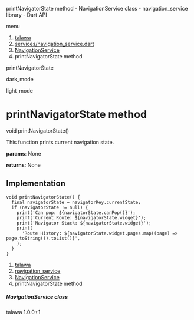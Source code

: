 




printNavigatorState method - NavigationService class - navigation\_service library - Dart API







menu

1. [talawa](../../index.html)
2. [services/navigation\_service.dart](../../services_navigation_service/services_navigation_service-library.html)
3. [NavigationService](../../services_navigation_service/NavigationService-class.html)
4. printNavigatorState method

printNavigatorState


dark\_mode

light\_mode




# printNavigatorState method


void
printNavigatorState()

This function prints current navigation state.

**params**:
None

**returns**:
None


## Implementation

```
void printNavigatorState() {
  final navigatorState = navigatorKey.currentState;
  if (navigatorState != null) {
    print('Can pop: ${navigatorState.canPop()}');
    print('Current Route: ${navigatorState.widget}');
    print('Navigator Stack: ${navigatorState.widget}');
    print(
      'Route History: ${navigatorState.widget.pages.map((page) => page.toString()).toList()}',
    );
  }
}
```

 


1. [talawa](../../index.html)
2. [navigation\_service](../../services_navigation_service/services_navigation_service-library.html)
3. [NavigationService](../../services_navigation_service/NavigationService-class.html)
4. printNavigatorState method

##### NavigationService class





talawa
1.0.0+1







